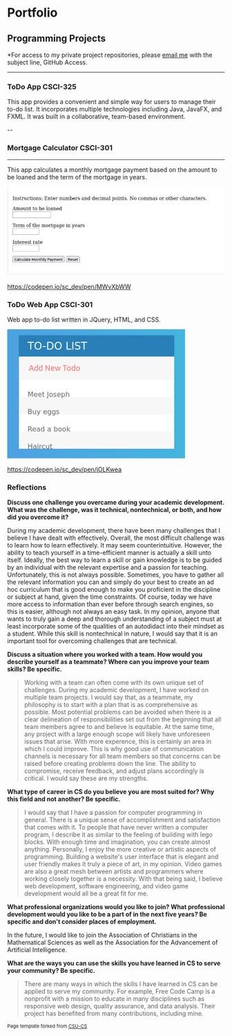 Portfolio
=========

Programming Projects
--------------------

*For access to my private project repositories, please [email me](mailto:kcholmes@csustudent.net) with the subject line, GitHub Access.

---
### ToDo App CSCI-325

This app provides a convenient and simple way for users to manage their to-do list. It incorporates multiple technologies including Java, JavaFX, and FXML. It was built in a collaborative, team-based environment.

--
### Mortgage Calculator CSCI-301
---

This app calculates a monthly mortgage payment based on the amount to be loaned and the term of the mortgage in years.

![App screenshot](images/MortgageCalcApp.png)

https://codepen.io/sc_dev/pen/MWvXbWW

### ToDo Web App CSCI-301

Web app to-do list written in JQuery, HTML, and CSS.

![App screenshot](images/ToDoApp1.png)

https://codepen.io/sc_dev/pen/jOLKwea

### Reflections

**Discuss one challenge you overcame during your academic development. What was the challenge, was it technical, nontechnical, or both, and how did you overcome it?**

During my academic development, there have been many challenges that I believe I have dealt with effectively. Overall, the most difficult challenge was to learn how to learn effectively. It may seem counterintuitive. However, the ability to teach yourself in a time-efficient manner is actually a skill unto itself. Ideally, the best way to learn a skill or gain knowledge is to be guided by an individual with the relevant expertise and a passion for teaching. Unfortunately, this is not always possible. Sometimes, you have to gather all the relevant information you can and simply do your best to create an ad hoc curriculum that is good enough to make you proficient in the discipline or subject at hand, given the time constraints. Of course, today we have more access to information than ever before through search engines, so this is easier, although not always an easy task. In my opinion, anyone that wants to truly gain a deep and thorough understanding of a subject must at least incorporate some of the qualities of an autodidact into their mindset as a student. While this skill is nontechnical in nature, I would say that it is an important tool for overcoming challenges that are technical.

**Discuss a situation where you worked with a team. How would you describe yourself as a teammate? Where can you improve your team skills? Be specific.**

> Working with a team can often come with its own unique set of challenges. During my academic development, I have worked on multiple team projects. I would say that, as a teammate, my philosophy is to start with a plan that is as comprehensive as possible. Most potential problems can be avoided when there is a clear delineation of responsibilities set out from the beginning that all team members agree to and believe is equitable. At the same time, any project with a large enough scope will likely have unforeseen issues that arise. With more experence, this is certainly an area in which I could improve. This is why good use of communication channels is necessary for all team members so that concerns can be raised before creating problems down the line. The ability to compromise, receive feedback, and adjust plans accordingly is critical. I would say these are my strengths. 

**What type of career in CS do you believe you are most suited for? Why this field and not another? Be specific.**

> I would say that I have a passion for computer programming in general. There is a unique sense of accomplishment and satisfaction that comes with it. To people that have never written a computer program, I describe it as similar to the feeling of building with lego blocks. With enough time and imagination, you can create almost anything. Personally, I enjoy the more creative or artistic aspects of programming. Building a website's user interface that is elegant and user friendly makes it truly a piece of art, in my opinion. Video games are also a great mesh between artists and programmers where working closely together is a necessity. With that being said, I believe web development, software engineering, and video game development would all be a great fit for me. 

**What professional organizations would you like to join? What professional development would you like to be a part of in the next five years? Be specific and don't consider places of employment.**

In the future, I would like to join the Association of Christians in the Mathematical Sciences as well as the Association for the Advancement of Artificial Intelligence.

**What are the ways you can use the skills you have learned in CS to serve your community? Be specific.**

> There are many ways in which the skills I have learned in CS can be applied to serve my community. For example, Free Code Camp is a nonprofit with a mission to educate in many disciplines such as responsive web design, quality assurance, and data analysis. Their project has benefited from many contributions, including mine. 

<p style="font-size:11px">Page template forked from <a href="https://github.com/csu-cs/csci-portfolio">CSU-CS</a></p>
<!-- Remove above link if you don't want to attributive -->

